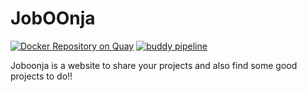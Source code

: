 # JobOOnja

[![Docker Repository on Quay](https://quay.io/repository/ysjf/joboonja_back/status "Docker Repository on Quay")](https://quay.io/repository/ysjf/joboonja_back)
[![buddy pipeline](https://app.buddy.works/joboonja/ie-utcourse-backend/pipelines/pipeline/190747/badge.svg?token=25e4bdec5c202fc8257db455e5fe466dbdda77a02f26063b4ac5bc82c370f741 "buddy pipeline")](https://app.buddy.works/joboonja/ie-utcourse-backend/pipelines/pipeline/190747)

Joboonja is a website to share your projects and also find some good projects to do!!
